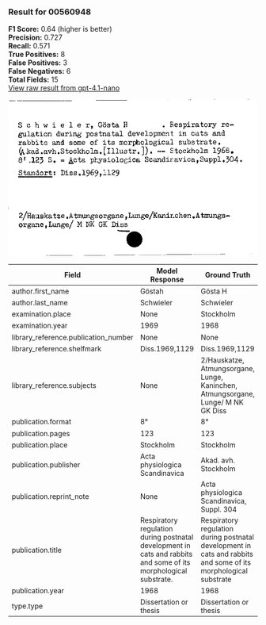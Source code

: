 ### Result for 00560948
**F1 Score:** 0.64 (higher is better)<br>**Precision:** 0.727<br>**Recall:** 0.571<br>**True Positives:** 8<br>**False Positives:** 3<br>**False Negatives:** 6<br>**Total Fields:** 15<br>[View raw result from gpt-4.1-nano](https://github.com/RISE-UNIBAS/humanities_data_benchmark/blob/main/results/2025-09-02/T0162/request_T0162_00560948.json)

<img src="https://github.com/RISE-UNIBAS/humanities_data_benchmark/blob/main/benchmarks/zettelkatalog/images/00560948.jpg?raw=true" alt="00560948" width="600px">

| Field | Model Response | Ground Truth | Fuzzy Score | Match |
|-------|----------------|--------------|-------------|-------|
| author.first_name | Göstah | Gösta H | 0.769 | ❌ |
| author.last_name | Schwieler | Schwieler | 1.000 | ✅ |
| examination.place | None | Stockholm | 0.000 | ❌ |
| examination.year | 1969 | 1968 | 0.000 | ❌ |
| library_reference.publication_number | None | None | 1.000 | ✅ |
| library_reference.shelfmark | Diss.1969,1129 | Diss.1969,1129 | 1.000 | ✅ |
| library_reference.subjects | None | 2/Hauskatze, Atmungsorgane, Lunge, Kaninchen, Atmungsorgane, Lunge/ M NK GK Diss | 0.000 | ❌ |
| publication.format | 8° | 8° | 1.000 | ✅ |
| publication.pages | 123 | 123 | 1.000 | ✅ |
| publication.place | Stockholm | Stockholm | 1.000 | ✅ |
| publication.publisher | Acta physiologica Scandinavica | Akad. avh. Stockholm | 0.280 | ❌ |
| publication.reprint_note | None | Acta physiologica Scandinavica, Suppl. 304 | 0.000 | ❌ |
| publication.title | Respiratory regulation during postnatal development in cats and rabbits and some of its morphological substrate. | Respiratory regulation during postnatal development in cats and rabbits and some of its morphological substrate | 0.996 | ✅ |
| publication.year | 1968 | 1968 | 1.000 | ✅ |
| type.type | Dissertation or thesis | Dissertation or thesis | 1.000 | ✅ |
